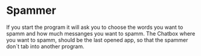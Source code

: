 # Spammer
If you start the program it will ask you to choose the words you want to spamm
and how much messanges you want to spamm. The Chatbox where you want to spamm, 
should be the last opened app, so that the spammer don´t tab into another program.
